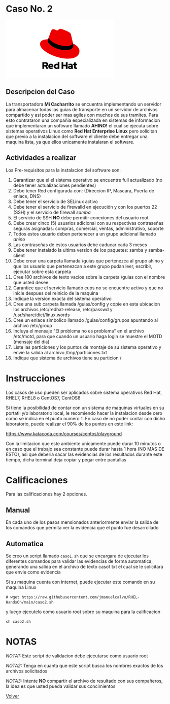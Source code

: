 # Caso No. 2

![Ref](Images/red-hat-logo-d-sample_2.png)

## Descripcion del Caso

La transportadora **Mi Cacharrito** se encuentra implementando un servidor para almacenar todas las guias de transporte en un servidor de archivos compartido y asi poder ser mas agiles con muchos de sus tramites. Para esto contrataron una compañia especializada en sistemas de informacion que implementaran un software llamado **AHINO!** el cual se ejecuta sobre sistemas operativos Linux como **Red Hat Enterprise Linux** pero solicitan que previo a la instalacion del software el cliente debe entregar una maquina lista, ya que ellos unicamente instalaran el software.

## Actividades a realizar

Los Pre-requisitos para la instalacion del software son:

1. Garantizar que el el sistema operativo se encuentre full actualizado (no debe tener actualizaciones pendientes)
2. Debe tener Red configurada con: (Direccion IP, Mascara, Puerta de enlace, DNS)
3. Debe tener el servicio de SELinux activo
4. Debe tener el servicio de firewalld en ejecución y con los puertos 22 (SSH) y el servicio de firewall *samba* 
5. El servicio de SSH **NO** debe permitir conexiones del usuario root
6. Debe crear cinco (5) usuarios adicional con su respectivas contraseñas seguras asignadas: compras, comercial, ventas, administrativo, soporte
7. Todos estos usuario deben pertenecer a un grupo adicional llamado *ahino*
8. Las contraseñas de estos usuarios debe caducar cada 3 meses
9. Debe tener instalado la ultima version de los paquetes: samba y samba-client
10. Debe crear una carpeta llamada /guias que pertenezca al grupo ahino y que los usuario que pertenezcan a este grupo pudan leer, escribir, ejecutar sobre esta carpeta
11. Cree 100 archivos de texto vacios sobre la carpeta /guias con el nombre que usted desee
12. Garantice que el servicio llamado cups no se encuentre activo y que no inicie despues del reinicio de la maquina
13. Indique la version exacta del sistema operativo 
14. Cree una sub carpeta llamada /guias/config y copie en esta ubicacion los archivos /etc/redhat-release, /etc/passwd y /usr/share/dict/linux.words
15. Cree un enlace simbolico llamado /guias/config/grupos apuntando al archivo /etc/group
16. Incluya el mensaje "El problema no es problema" en el archivo /etc/motd, para que cuando un usuario haga login se muestre el MOTD (mensaje del dia)
17. Liste las particiones y los puntos de montaje de su sistema operativo y envie la salida al archivo /tmp/particiones.txt
18. Indique que sistema de archivos tiene su particion /


# Instrucciones

Los casos de uso pueden ser aplicados sobre sistema operativos Red Hat, RHEL7, RHEL8 o CentOS7, CentOS8

Si tiene la posibilidad de contar con un sistema de maquinas virtuales en su portatil y/o laboratorio local, le recomiendo hacer la instalacion desde cero como se indica en el punto numero 1. En caso de no poder contar con dicho laboratorio, puede realizar el 90% de los puntos en este link:

https://www.katacoda.com/courses/centos/playground

Con la limitacion que este ambiente unicamente puede durar 10 minutos o en caso que el trabajo sea constante puede durar hasta 1 hora (NO MAS DE ESTO), asi que deberia sacar las evidencias de los resultados durante este tiempo, dicha terminal deja copiar y pegar entre pantallas

# Calificaciones
Para las calificaciones hay 2 opciones.
## Manual
En cada uno de los pasos mensionados anteriormente enviar la salida de los comandos que permita ver la evidencia que el punto fue desarrollado

## Automatica
Se creo un script llamado `caso1.sh` que se encargara de ejecutar los diferentes comandos para validar las evidencias de forma automatica, generando una salida en el archivo de texto caso1.txt el cual se le solicitara que envie como evidencia

Si su maquina cuenta con internet, puede ejecutar este comando en su maquina Linux
```
# wget https://raw.githubusercontent.com/jmanuelcalvo/RHEL-HandsOn/main/caso2.sh
```
y luego ejecutelo como usuario root sobre su maquina para la calificacion
```
sh caso2.sh 
```


# NOTAS
*NOTA1:* Este script de validacion debe ejecutarse como usuario root

*NOTA2:* Tenga en cuanta que este script busca los nombres exactos de los archivos solicitados

*NOTA3:* Intente **NO** compartir el archivo de resultado con sus compañeros, la idea es que usted pueda validar sus concimientos




[Volver](README.md)


